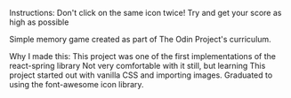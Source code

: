 Instructions: 
Don't click on the same icon twice! Try and get your score as high as possible


Simple memory game created as part of The Odin Project's curriculum. 

Why I made this:
This project was one of the first implementations of the react-spring library
Not very comfortable with it still, but learning
This project started out with vanilla CSS and importing images.
Graduated to using the font-awesome icon library.